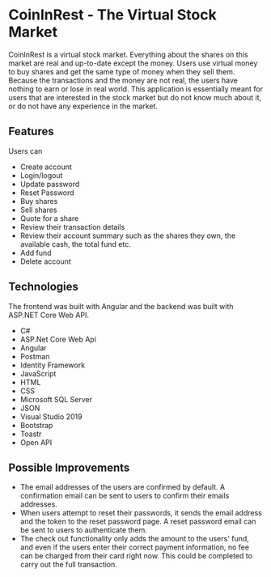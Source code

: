 # CoinInRest - The Virtual Stock Market

CoinInRest is a virtual stock market. Everything about the shares on this market are real and up-to-date except the money. 
Users use virtual money to buy shares and get the same type of money when they sell them. 
Because the transactions and the money are not real, the users have nothing to earn or lose in real world.
This application is essentially meant for users that are interested in the stock market but do not know much about it, or do not have any experience in the market.

## Features

Users can

- Create account
- Login/logout
- Update password
- Reset Password
- Buy shares
- Sell shares
- Quote for a share
- Review their transaction details
- Review their account summary such as the shares they own, the available cash, the total fund etc.
- Add fund
- Delete account

## Technologies

The frontend was built with Angular and the backend was built with ASP.NET Core Web API.

- C#
- ASP.Net Core Web Api
- Angular
- Postman
- Identity Framework
- JavaScript
- HTML
- CSS
- Microsoft SQL Server
- JSON
- Visual Studio 2019
- Bootstrap
- Toastr
- Open API

## Possible Improvements

- The email addresses of the users are confirmed by default. A confirmation email can be sent to users to confirm their emails addresses.
- When users attempt to reset their passwords, it sends the email address and the token to the reset password page. A reset password email can be sent to users to authenticate them. 
- The check out functionality only adds the amount to the users' fund, and even if the users enter their correct payment information, no fee can be charged from their card right now. This could be completed to carry out the full transaction.
